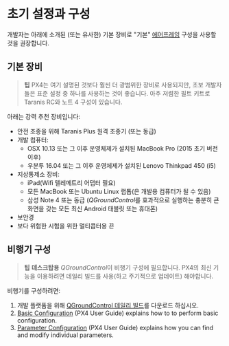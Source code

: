 # 초기 설정과 구성

개발자는 아래에 소개된 (또는 유사한) 기본 장비로 "기본" [에어프레임](../airframes/airframe_reference.md) 구성을 사용할 것을 권장합니다.

## 기본 장비

> **팁** PX4는 여기 설명된 것보다 훨씬 더 광범위한 장비로 사용되지만, 초보 개발자들은 표준 설정 중 하나를 사용하는 것이 좋습니다. 아주 저렴한 필트 키트로 Taranis RC와 노트 4 구성이 있습니다.

아래는 강력 추천 장비입니다:

* 안전 조종을 위해 Taranis Plus 원격 조종기 (또는 동급)
* 개발 컴퓨터: 
  * OSX 10.13 또는 그 이후 운영체제가 설치된 MacBook Pro (2015 초기 버전 이후)
  * 우분투 16.04 또는 그 이후 운영체제가 설치된 Lenovo Thinkpad 450 (i5)
* 지상통제소 장비: 
  * iPad(Wifi 텔레메트리 어댑터 필요)
  * 모든 MacBook 또는 Ubuntu Linux 랩톱(은 개발용 컴퓨터가 될 수 있음)
  * 삼성 Note 4 또는 동급 (*QGroundControl*를 효과적으로 실행하는 충분히 큰 화면을 갖는 모든 최신 Android 태블릿 또는 휴대폰)
* 보안경
* 보다 위험한 시험을 위한 멀티콥터용 끈

## 비행기 구성

> **팁** **데스크탑용** *QGroundControl*이 비행기 구성에 필요합니다. PX4의 최신 기능을 이용하려면 데일리 빌드를 사용(하고 주기적으로 업데이트) 해야합니다.

비행기를 구성하려면:

1. 개발 플랫폼을 위해 [QGroundControl 데일리 빌드](https://docs.qgroundcontrol.com/en/releases/daily_builds.html)를 다운로드 하십시오.
2. [Basic Configuration](https://docs.px4.io/en/config/) (PX4 User Guide) explains how to to perform basic configuration. 
3. [Parameter Configuration](https://docs.px4.io/en/advanced_config/parameters.html) (PX4 User Guide) explains how you can find and modify individual parameters.